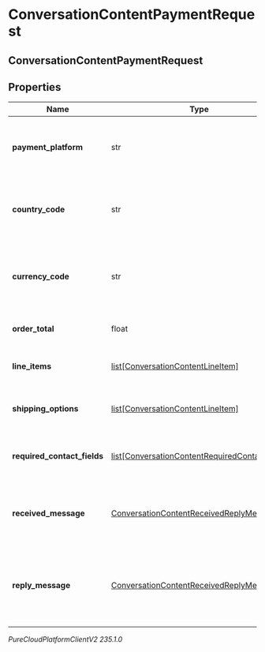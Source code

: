 # ConversationContentPaymentRequest

## ConversationContentPaymentRequest

## Properties

|Name | Type | Description | Notes|
|------------ | ------------- | ------------- | -------------|
| **payment_platform** | str | The payment platform being used (e.g. Apple Pay) | |
| **country_code** | str | The merchant&#39;s two-letter ISO 3166 country code. | |
| **currency_code** | str | The three-letter ISO 4217 currency code for the payment. | |
| **order_total** | float | The total price of the order. | |
| **line_items** | [list[ConversationContentLineItem]](ConversationContentLineItem) | The items that make up the order. | [optional] |
| **shipping_options** | [list[ConversationContentLineItem]](ConversationContentLineItem) | The available shipping options. | [optional] |
| **required_contact_fields** | [list[ConversationContentRequiredContactField]](ConversationContentRequiredContactField) | Contact fields required to complete the order. | [optional] |
| **received_message** | [ConversationContentReceivedReplyMessage](ConversationContentReceivedReplyMessage) | The message prompt to complete a payment transaction. | [optional] |
| **reply_message** | [ConversationContentReceivedReplyMessage](ConversationContentReceivedReplyMessage) | The reply message after the user has completed the payment transaction. | [optional] |



_PureCloudPlatformClientV2 235.1.0_

